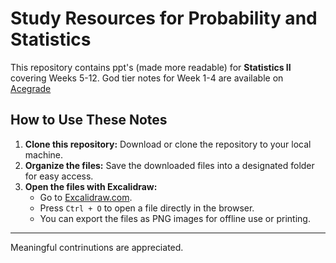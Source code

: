 # Study Resources for Probability and Statistics

This repository contains ppt's (made more readable) for **Statistics II** covering Weeks 5-12. God tier notes for Week 1-4 are available on [Acegrade](https://acegrade.in/notes)

## How to Use These Notes

1. **Clone this repository:** Download or clone the repository to your local machine.
2. **Organize the files:** Save the downloaded files into a designated folder for easy access.
3. **Open the files with Excalidraw:**
   - Go to [Excalidraw.com](https://excalidraw.com/).
   - Press `Ctrl + O` to open a file directly in the browser.
   - You can export the files as PNG images for offline use or printing.


---

Meaningful contrinutions are appreciated. 
